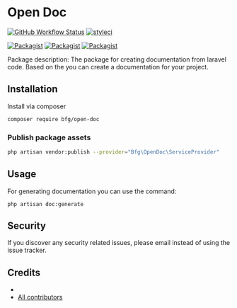 # Open Doc

[![GitHub Workflow Status](https://github.com/bfg-s/open-doc/workflows/Run%20tests/badge.svg)](https://github.com/bfg-s/open-doc/actions)
[![styleci](https://styleci.io/repos/CHANGEME/shield)](https://styleci.io/repos/CHANGEME)

[![Packagist](https://img.shields.io/packagist/v/bfg/open-doc.svg)](https://packagist.org/packages/bfg/open-doc)
[![Packagist](https://poser.pugx.org/bfg/open-doc/d/total.svg)](https://packagist.org/packages/bfg/open-doc)
[![Packagist](https://img.shields.io/packagist/l/bfg/open-doc.svg)](https://packagist.org/packages/bfg/open-doc)

Package description: The package for creating documentation from laravel code.
Based on the you can create a documentation for your project.

## Installation

Install via composer
```bash
composer require bfg/open-doc
```

### Publish package assets

```bash
php artisan vendor:publish --provider="Bfg\OpenDoc\ServiceProvider"
```

## Usage

For generating documentation you can use the command:
```cli
php artisan doc:generate
```

## Security

If you discover any security related issues, please email
instead of using the issue tracker.

## Credits

- [](https://github.com/bfg-s/open-doc)
- [All contributors](https://github.com/bfg-s/open-doc/graphs/contributors)
